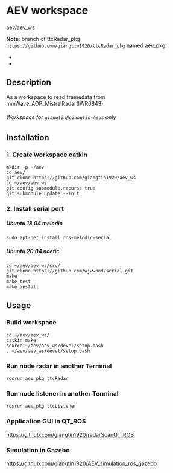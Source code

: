 # AEV workspace

aev/aev_ws

**Note**: branch of ttcRadar_pkg `https://github.com/giangtin1920/ttcRadar_pkg` named aev_pkg.

*

*

## Description

As a workspace to read framedata from mmWave_AOP_MistralRadar(IWR6843)
###### Workspace for `giangtin@giangtin-Asus` only


## Installation

### 1. Create workspace catkin

    mkdir -p ~/aev
    cd aev/
    git clone https://github.com/giangtin1920/aev_ws
    cd ~/aev/aev_ws
    git config submodule.recurse true
    git submodule update --init

### 2. Install serial port

##### Ubuntu 18.04 melodic

    sudo apt-get install ros-melodic-serial

##### Ubuntu 20.04 noetic

    cd ~/aev/aev_ws/src/
    git clone https://github.com/wjwwood/serial.git
    make
    make test
    make install
    

## Usage

### Build workspace 

    cd ~/aev/aev_ws/
    catkin_make
    source ~/aev/aev_ws/devel/setup.bash
    . ~/aev/aev_ws/devel/setup.bash

### Run node radar in another Terminal

    rosrun aev_pkg ttcRadar
    
### Run node listener in another Terminal

    rosrun aev_pkg ttcListener
    
### Application GUI in QT_ROS

https://github.com/giangtin1920/radarScanQT_ROS
    
### Simulation in Gazebo

https://github.com/giangtin1920/AEV_simulation_ros_gazebo
    
